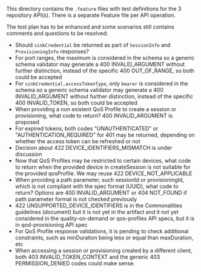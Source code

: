 This directory contains the `.feature` files with test definitions for the 3 repository API(s).
There is a separate Feature file per API operation.

The test plan has to be enhanced and some scenarios still contains comments and questions to be resolved:

* Should `sinkCredential` be returned as part of `SessionInfo` and `ProvisioningInfo` responses?
* For port ranges, the maximum is considered in the schema so a generic schema validator may generate a 400 INVALID_ARGUMENT without further distinction, instead of the specific 400 OUT_OF_RANGE, so both could be accepted
* For `sinkCredential.accessTokenType`, only `bearer` is considered in the schema so a generic schema validator may generate a 400 INVALID_ARGUMENT without further distinction, instead of the specific 400 INVALID_TOKEN, so both could be accepted
* When providing a non existent QoS Profile to create a session or provisioning, what code to return? 400 INVALID_ARGUMENT is proposed
* For expired tokens, both codes "UNAUTHENTICATED" or "AUTHENTICATION_REQUIRED" for 401 may be returned, depending on whether the access token can be refreshed or not
* Decision about 422 DEVICE_IDENTIFIERS_MISMATCH is under discussion
* Now that QoS Profiles may be restricted to certain devices, what code to return when the provided device in createSession is not suitable for the provided qosProfile. We may reuse 422 DEVICE_NOT_APPLICABLE
* When providing a path parameter, such sessionId or provisioningId, which is not compliant with the spec format (UUID), what code to return? Options are 400 INVALID_ARGUMENT or 404 NOT_FOUND if path parameter format is not checked previously
* 422 UNSUPPORTED_DEVICE_IDENTIFIERS is in the Commonalities guidelines (document) but it is not yet in the artifact and it not yet considered in the quality-on-demand or qos-profiles API specs, but it is in qod-provisioning API spec
* For QoS Profile response validations, it is pending to check additional constraints, such as minDuration being less or equal than maxDuration, etc
* When accessing a session or provisioning created by a different client, both 403 INVALID_TOKEN_CONTEXT and the generic 403 PERMISSION_DENIED codes could make sense.


